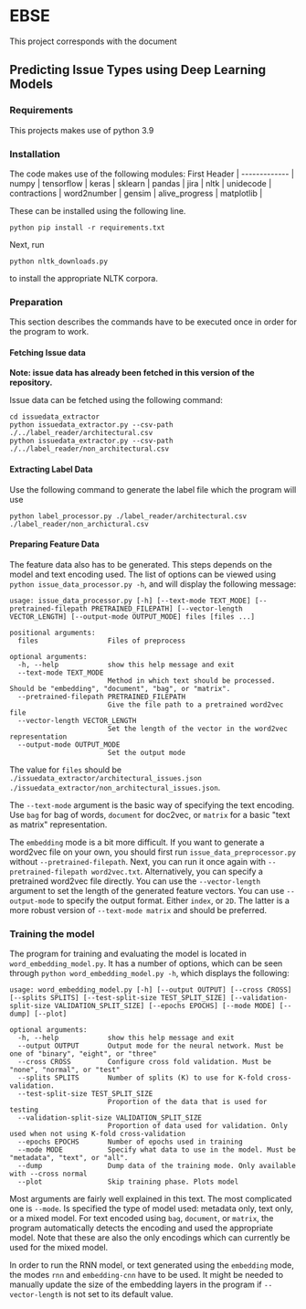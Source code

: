 # EBSE
This project corresponds with the document
## Predicting Issue Types using Deep Learning Models

### Requirements
This projects makes use of python 3.9

### Installation
The code makes use of the following modules:
First Header  | 
------------- | 
numpy  |
tensorflow  |
keras |
sklearn |
pandas  |
jira  |
nltk  |
unidecode |
contractions |
word2number |
gensim |
alive_progress |
matplotlib |

These can be installed using the following line.
```
python pip install -r requirements.txt
```

Next, run 

``` 
python nltk_downloads.py
```

to install the appropriate NLTK corpora.
### Preparation
This section describes the commands have to be executed once in order for the program to work.

#### Fetching Issue data 
**Note: issue data has already been fetched in this version of the repository.**

Issue data can be fetched using the following command:
```
cd issuedata_extractor 
python issuedata_extractor.py --csv-path ./../label_reader/architectural.csv 
python issuedata_extractor.py --csv-path ./../label_reader/non_architectural.csv 
```

#### Extracting Label Data
Use the following command to generate the label file which the program will use
```
python label_processor.py ./label_reader/architectural.csv ./label_reader/non_archictural.csv
```

#### Preparing Feature Data 
The feature data also has to be generated. This steps depends on the model and text encoding used. 
The list of options can be viewed using `python issue_data_processor.py -h`, and will display the following message:

``` 
usage: issue_data_processor.py [-h] [--text-mode TEXT_MODE] [--pretrained-filepath PRETRAINED_FILEPATH] [--vector-length VECTOR_LENGTH] [--output-mode OUTPUT_MODE] files [files ...]

positional arguments:
  files                 Files of preprocess

optional arguments:
  -h, --help            show this help message and exit
  --text-mode TEXT_MODE
                        Method in which text should be processed. Should be "embedding", "document", "bag", or "matrix".
  --pretrained-filepath PRETRAINED_FILEPATH
                        Give the file path to a pretrained word2vec file
  --vector-length VECTOR_LENGTH
                        Set the length of the vector in the word2vec representation
  --output-mode OUTPUT_MODE
                        Set the output mode

```

The value for `files` should be `./issuedata_extractor/architectural_issues.json ./issuedata_extractor/non_architectural_issues.json`.

The `--text-mode` argument is the basic way of specifying the text encoding. 
Use `bag` for bag of words, `document` for doc2vec, or `matrix` for a basic "text as matrix" representation.

The `embedding` mode is a bit more difficult. 
If you want to generate a word2vec file on your own, you should first run `issue_data_preprocessor.py`
without `--pretrained-filepath`. Next, you can run it once again with `--pretrained-filepath word2vec.txt`.
Alternatively, you can specify a pretrained word2vec file directly.
You can use the `--vector-length` argument to set the length of the generated feature vectors.
You can use `--output-mode` to specify the output format. Either `index`, or `2D`.
The latter is a more robust version of `--text-mode matrix` and should be preferred.

### Training the model
The program for training and evaluating the model is located in `word_embedding_model.py`. 
It has a number of options, which can be seen through `python word_embedding_model.py -h`, which displays 
the following:

``` 
usage: word_embedding_model.py [-h] [--output OUTPUT] [--cross CROSS] [--splits SPLITS] [--test-split-size TEST_SPLIT_SIZE] [--validation-split-size VALIDATION_SPLIT_SIZE] [--epochs EPOCHS] [--mode MODE] [--dump] [--plot]

optional arguments:
  -h, --help            show this help message and exit
  --output OUTPUT       Output mode for the neural network. Must be one of "binary", "eight", or "three"
  --cross CROSS         Configure cross fold validation. Must be "none", "normal", or "test"
  --splits SPLITS       Number of splits (K) to use for K-fold cross-validation.
  --test-split-size TEST_SPLIT_SIZE
                        Proportion of the data that is used for testing
  --validation-split-size VALIDATION_SPLIT_SIZE
                        Proportion of data used for validation. Only used when not using K-fold cross-validation
  --epochs EPOCHS       Number of epochs used in training
  --mode MODE           Specify what data to use in the model. Must be "metadata", "text", or "all".
  --dump                Dump data of the training mode. Only available with --cross normal
  --plot                Skip training phase. Plots model
```

Most arguments are fairly well explained in this text. 
The most complicated one is `--mode`. Is specified the type of model used:
metadata only, text only, or a mixed model. For text encoded using `bag`, `document`,
or `matrix`, the program automatically detects the encoding and used the appropriate model.
Note that these are also the only encodings which can currently be used for the mixed model.

In order to run the RNN model, or text generated using the `embedding` mode, the modes 
`rnn` and `embedding-cnn` have to be used. It might be needed to manually update the 
size of the embedding layers in the program if `--vector-length` is not set to its default value.